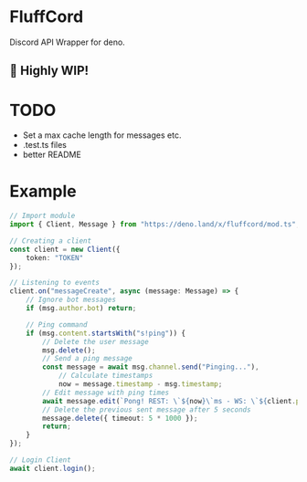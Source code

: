 # FluffCord

Discord API Wrapper for deno.

## 🚧 Highly WIP!

# TODO

- Set a max cache length for messages etc.
- .test.ts files
- better README

# Example

```ts
// Import module
import { Client, Message } from "https://deno.land/x/fluffcord/mod.ts";

// Creating a client
const client = new Client({
	token: "TOKEN"
});

// Listening to events
client.on("messageCreate", async (message: Message) => {
	// Ignore bot messages
	if (msg.author.bot) return;

	// Ping command
	if (msg.content.startsWith("s!ping")) {
		// Delete the user message
		msg.delete();
		// Send a ping message
		const message = await msg.channel.send("Pinging..."),
			// Calculate timestamps
			now = message.timestamp - msg.timestamp;
		// Edit message with ping times
		await message.edit(`Pong! REST: \`${now}\`ms - WS: \`${client.ping}\`ms`);
		// Delete the previous sent message after 5 seconds
		message.delete({ timeout: 5 * 1000 });
		return;
	}
});

// Login Client
await client.login();
```
